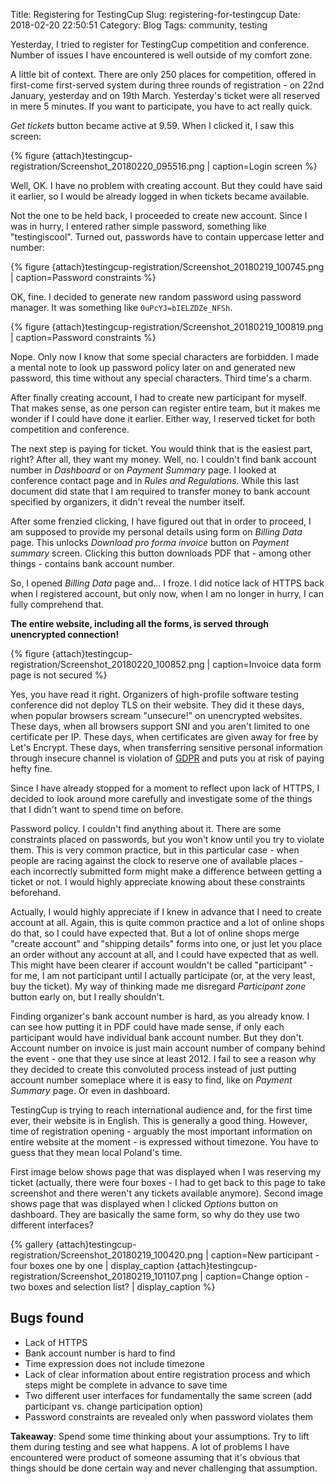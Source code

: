 Title: Registering for TestingCup
Slug: registering-for-testingcup
Date: 2018-02-20 22:50:51
Category: Blog
Tags: community, testing

Yesterday, I tried to register for TestingCup competition and conference. Number of issues I have encountered is well outside of my comfort zone.

<!-- more -->

A little bit of context. There are only 250 places for competition, offered in first-come first-served system during three rounds of registration - on 22nd January, yesterday and on 19th March. Yesterday's ticket were all reserved in mere 5 minutes. If you want to participate, you have to act really quick.

*Get tickets* button became active at 9.59. When I clicked it, I saw this screen:

{% figure
    {attach}testingcup-registration/Screenshot_20180220_095516.png |
    caption=Login screen
%}

Well, OK. I have no problem with creating account. But they could have said it earlier, so I would be already logged in when tickets became available.

Not the one to be held back, I proceeded to create new account. Since I was in hurry, I entered rather simple password, something like "testingiscool". Turned out, passwords have to contain uppercase letter and number:

{% figure
    {attach}testingcup-registration/Screenshot_20180219_100745.png |
    caption=Password constraints
%}

OK, fine. I decided to generate new random password using password manager. It was something like `0uPcYJ=bIELZDZe_NFSh`.

{% figure
    {attach}testingcup-registration/Screenshot_20180219_100819.png |
    caption=Password constraints
%}

Nope. Only now I know that some special characters are forbidden. I made a mental note to look up password policy later on and generated new password, this time without any special characters. Third time's a charm.

After finally creating account, I had to create new participant for myself. That makes sense, as one person can register entire team, but it makes me wonder if I could have done it earlier. Either way, I reserved ticket for both competition and conference.

The next step is paying for ticket. You would think that is the easiest part, right? After all, they want my money. Well, no. I couldn't find bank account number in *Dashboard* or on *Payment Summary* page. I looked at conference contact page and in *Rules and Regulations*. While this last document did state that I am required to transfer money to bank account specified by organizers, it didn't reveal the number itself.

After some frenzied clicking, I have figured out that in order to proceed, I am supposed to provide my personal details using form on *Billing Data* page. This unlocks *Download pro forma invoice* button on *Payment summary* screen. Clicking this button downloads PDF that - among other things - contains bank account number.

So, I opened *Billing Data* page and… I froze. I did notice lack of HTTPS back when I registered account, but only now, when I am no longer in hurry, I can fully comprehend that.

**The entire website, including all the forms, is served through unencrypted connection!**

{% figure
    {attach}testingcup-registration/Screenshot_20180220_100852.png |
    caption=Invoice data form page is not secured
%}

Yes, you have read it right. Organizers of high-profile software testing conference did not deploy TLS on their website. They did it these days, when popular browsers scream "unsecure!" on unencrypted websites. These days, when all browsers support SNI and you aren't limited to one certificate per IP. These days, when certificates are given away for free by Let's Encrypt. These days, when transferring sensitive personal information through insecure channel is violation of [GDPR](https://www.eugdpr.org/) and puts you at risk of paying hefty fine.

Since I have already stopped for a moment to reflect upon lack of HTTPS, I decided to look around more carefully and investigate some of the things that I didn't want to spend time on before.

Password policy. I couldn't find anything about it. There are some constraints placed on passwords, but you won't know until you try to violate them. This is very common practice, but in this particular case - when people are racing against the clock to reserve one of available places - each incorrectly submitted form might make a difference between getting a ticket or not. I would highly appreciate knowing about these constraints beforehand.

Actually, I would highly appreciate if I knew in advance that I need to create account at all. Again, this is quite common practice and a lot of online shops do that, so I could have expected that. But a lot of online shops merge "create account" and "shipping details" forms into one, or just let you place an order without any account at all, and I could have expected that as well. This might have been clearer if account wouldn't be called "participant" - for me, I am not participant until I actually participate (or, at the very least, buy the ticket). My way of thinking made me disregard *Participant zone* button early on, but I really shouldn't.

Finding organizer's bank account number is hard, as you already know. I can see how putting it in PDF could have made sense, if only each participant would have individual bank account number. But they don't. Account number on invoice is just main account number of company behind the event - one that they use since at least 2012. I fail to see a reason why they decided to create this convoluted process instead of just putting account number someplace where it is easy to find, like on *Payment Summary* page. Or even in dashboard.

TestingCup is trying to reach international audience and, for the first time ever, their website is in English. This is generally a good thing. However, time of registration opening - arguably the most important information on entire website at the moment - is expressed without timezone. You have to guess that they mean local Poland's time.

First image below shows page that was displayed when I was reserving my ticket (actually, there were four boxes - I had to get back to this page to take screenshot and there weren't any tickets available anymore). Second image shows page that was displayed when I clicked *Options* button on dashboard. They are basically the same form, so why do they use two different interfaces?

{% gallery
    {attach}testingcup-registration/Screenshot_20180219_100420.png | caption=New participant - four boxes one by one | display_caption
    {attach}testingcup-registration/Screenshot_20180219_101107.png | caption=Change option - two boxes and selection list? | display_caption
%}

## Bugs found

* Lack of HTTPS
* Bank account number is hard to find
* Time expression does not include timezone
* Lack of clear information about entire registration process and which steps might be complete in advance to save time
* Two different user interfaces for fundamentally the same screen (add participant vs. change participation option)
* Password constraints are revealed only when password violates them

**Takeaway**: Spend some time thinking about your assumptions. Try to lift them during testing and see what happens. A lot of problems I have encountered were product of someone assuming that it's obvious that things should be done certain way and never challenging that assumption.
